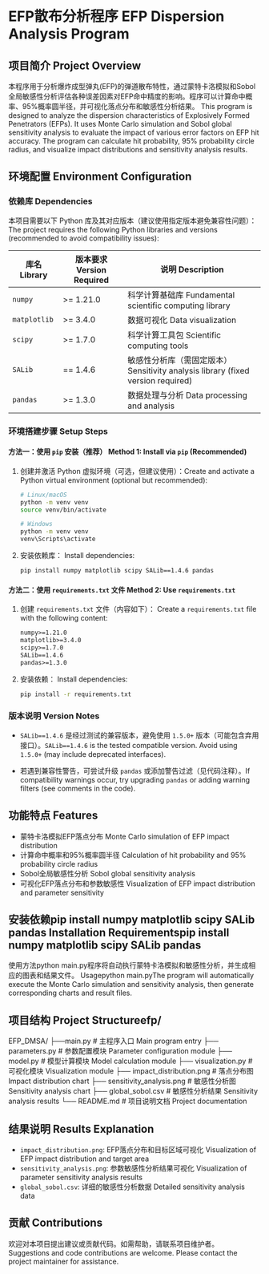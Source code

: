 # EFP散布分析程序 EFP Dispersion Analysis Program

## 项目简介 Project Overview

本程序用于分析爆炸成型弹丸(EFP)的弹道散布特性，通过蒙特卡洛模拟和Sobol全局敏感性分析评估各种误差因素对EFP命中精度的影响。程序可以计算命中概率、95%概率圆半径，并可视化落点分布和敏感性分析结果。
This program is designed to analyze the dispersion characteristics of Explosively Formed Penetrators (EFPs). It uses Monte Carlo simulation and Sobol global sensitivity analysis to evaluate the impact of various error factors on EFP hit accuracy. The program can calculate hit probability, 95% probability circle radius, and visualize impact distributions and sensitivity analysis results.


## 环境配置 Environment Configuration

### 依赖库 Dependencies
本项目需要以下 Python 库及其对应版本（建议使用指定版本避免兼容性问题）：
The project requires the following Python libraries and versions (recommended to avoid compatibility issues):

| 库名 Library| 版本要求 Version Required| 说明 Description |
|---------------|----------------|--------------------------|
| `numpy`       | >= 1.21.0      | 科学计算基础库 Fundamental scientific computing library           |
| `matplotlib`  | >= 3.4.0       | 数据可视化 Data visualization         |
| `scipy`       | >= 1.7.0       | 科学计算工具包 Scientific computing tools          |
| `SALib`       | == 1.4.6       | 敏感性分析库（需固定版本） Sensitivity analysis library (fixed version required)|
| `pandas`      | >= 1.3.0       | 数据处理与分析 Data processing and analysis|

### 环境搭建步骤 Setup Steps

#### 方法一：使用 `pip` 安装（推荐） Method 1: Install via `pip` (Recommended)

1. 创建并激活 Python 虚拟环境（可选，但建议使用）：Create and activate a Python virtual environment (optional but recommended):
   ```bash
   # Linux/macOS
   python -m venv venv
   source venv/bin/activate

   # Windows
   python -m venv venv
   venv\Scripts\activate
   ```
2. 安装依赖库： Install dependencies:
   ```bash
   pip install numpy matplotlib scipy SALib==1.4.6 pandas
   ```

#### 方法二：使用 `requirements.txt` 文件 Method 2: Use `requirements.txt`
1. 创建 `requirements.txt` 文件（内容如下）： Create a `requirements.txt` file with the following content:
   ```txt
   numpy>=1.21.0
   matplotlib>=3.4.0
   scipy>=1.7.0
   SALib==1.4.6
   pandas>=1.3.0
   ```
2. 安装依赖： Install dependencies:
   ```bash
   pip install -r requirements.txt
   ```

### 版本说明 Version Notes

- `SALib==1.4.6` 是经过测试的兼容版本，避免使用 `1.5.0+` 版本（可能包含弃用接口）。`SALib==1.4.6` is the tested compatible version. Avoid using `1.5.0+` (may include deprecated interfaces).

- 若遇到兼容性警告，可尝试升级 `pandas` 或添加警告过滤（见代码注释）。If compatibility warnings occur, try upgrading `pandas` or adding warning filters (see comments in the code).


## 功能特点 Features

- 蒙特卡洛模拟EFP落点分布 Monte Carlo simulation of EFP impact distribution
- 计算命中概率和95%概率圆半径 Calculation of hit probability and 95% probability circle radius
- Sobol全局敏感性分析 Sobol global sensitivity analysis
- 可视化EFP落点分布和参数敏感性 Visualization of EFP impact distribution and parameter sensitivity

## 安装依赖pip install numpy matplotlib scipy SALib pandas Installation Requirementspip install numpy matplotlib scipy SALib pandas

使用方法python main.py程序将自动执行蒙特卡洛模拟和敏感性分析，并生成相应的图表和结果文件。
Usagepython main.pyThe program will automatically execute the Monte Carlo simulation and sensitivity analysis, then generate corresponding charts and result files.

## 项目结构 Project Structureefp/
EFP_DMSA/
├──main.py                    # 主程序入口 Main program entry
├── parameters.py             # 参数配置模块 Parameter configuration module
├── model.py                  # 模型计算模块 Model calculation module
├── visualization.py          # 可视化模块 Visualization module
├── impact_distribution.png   # 落点分布图 Impact distribution chart
├── sensitivity_analysis.png  # 敏感性分析图 Sensitivity analysis chart
├── global_sobol.csv          # 敏感性分析结果 Sensitivity analysis results
└── README.md                 # 项目说明文档 Project documentation

## 结果说明 Results Explanation
- `impact_distribution.png`: EFP落点分布和目标区域可视化 Visualization of EFP impact distribution and target area
- `sensitivity_analysis.png`: 参数敏感性分析结果可视化 Visualization of parameter sensitivity analysis results
- `global_sobol.csv`: 详细的敏感性分析数据 Detailed sensitivity analysis data

## 贡献 Contributions
欢迎对本项目提出建议或贡献代码。如需帮助，请联系项目维护者。
Suggestions and code contributions are welcome. Please contact the project maintainer for assistance.





    
